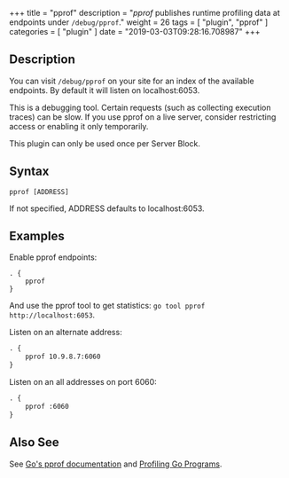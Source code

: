 +++
title = "pprof"
description = "*pprof* publishes runtime profiling data at endpoints under `/debug/pprof`."
weight = 26
tags = [ "plugin", "pprof" ]
categories = [ "plugin" ]
date = "2019-03-03T09:28:16.708987"
+++

## Description

You can visit `/debug/pprof` on your site for an index of the available endpoints. By default it
will listen on localhost:6053.

This is a debugging tool. Certain requests (such as collecting execution traces) can be slow. If
you use pprof on a live server, consider restricting access or enabling it only temporarily.

This plugin can only be used once per Server Block.

## Syntax

~~~
pprof [ADDRESS]
~~~

If not specified, ADDRESS defaults to localhost:6053.

## Examples

Enable pprof endpoints:

~~~
. {
    pprof
}
~~~

And use the pprof tool to get statistics: `go tool pprof http://localhost:6053`.

Listen on an alternate address:

~~~ txt
. {
    pprof 10.9.8.7:6060
}
~~~

Listen on an all addresses on port 6060:

~~~ txt
. {
    pprof :6060
}
~~~

## Also See

See [Go's pprof documentation](https://golang.org/pkg/net/http/pprof/) and [Profiling Go
Programs](https://blog.golang.org/profiling-go-programs).
